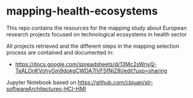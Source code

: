 # mapping-health-ecosystems

This repo contains the resources for the mapping study about European research projects focused on technological ecosystems in health sector

All projects retrieved and the different steps in the mapping selection process are contained and documented in:
* https://docs.google.com/spreadsheets/d/13Mc2sWnyQ-TeALOnKVohyGm9dokgCWDA7IVF5fNjZ8I/edit?usp=sharing

Jupyter Notebook based on https://github.com/cbjuan/slr-softwareArchitectures-HCI-HMI